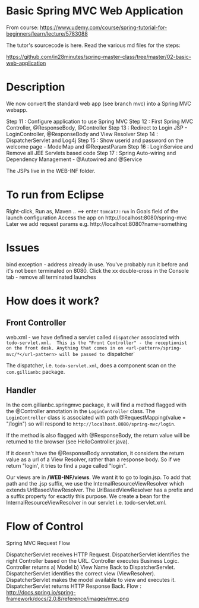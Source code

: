 # Basic Spring MVC Web Application

From course:  https://www.udemy.com/course/spring-tutorial-for-beginners/learn/lecture/5783088

The tutor's sourcecode is here.  Read the various md files for the steps:

https://github.com/in28minutes/spring-master-class/tree/master/02-basic-web-application

# Description

We now convert the standard web app (see branch mvc) into a Spring MVC webapp.

Step 11 : Configure application to use Spring MVC
Step 12 : First Spring MVC Controller, @ResponseBody, @Controller
Step 13 : Redirect to Login JSP - LoginController, @ResponseBody and View Resolver
Step 14 : DispatcherServlet and Log4j
Step 15 : Show userid and password on the welcome page - ModelMap and @RequestParam
Step 16 : LoginService and Remove all JEE Servlets based code
Step 17 : Spring Auto-wiring and Dependency Management - @Autowired and @Service

The JSPs live in the WEB-INF folder.

# To run from Eclipse
Right-click, Run as, Maven .. ==> enter `tomcat7:run`  in Goals field of the launch configuration
Access the app on http://localhost:8080/spring-mvc
Later we add request params e.g. http://localhost:8080?name=something

# Issues
bind exception - address already in use.  You've probably run it before and it's not been terminated on 8080.  Click the xx double-cross in the Console tab - remove all terminated launches

# How does it work?
## Front Controller
web.xml - we have defined a servlet called `dispatcher` associated with `todo-servlet.xml.  This is the "Front Controller" - the receptionist on the front desk.
Anything that comes in on <url-pattern>/spring-mvc/*</url-pattern> will be passed to `dispatcher`

The dispatcher, i.e. `todo-servlet.xml`, does a component scan on the `com.gillianbc` package.

## Handler
In the com.gillianbc.springmvc package, it will find a method flagged with the @Controller annotation in the `LoginController` class.  The `LoginController` class is associated with path @RequestMapping(value = "/login") so will respond to `http://localhost.8080/spring-mvc/login`.

If the method is also flagged with @ResponseBody, the return value will be returned to the browser (see HelloController.java).  

If it doesn't have the @ResponseBody annotation, it considers the return value as a url of a View Resolver, rather than a response body.  So if we return "login', it tries to find a page called "login".

Our views are in **/WEB-INF/views**. We want it to go to login.jsp.  To add that path and the .jsp suffix, we use the InternalResourceViewResolver which extends UrlBasedViewResolver.  The UrlBasedViewResolver has a prefix and a suffix property for exactly this purpose.
We create a bean for the InternalResourceViewResolver in our servlet i.e. todo-servlet.xml.

# Flow of Control
Spring MVC Request Flow

DispatcherServlet receives HTTP Request.
DispatcherServlet identifies the right Controller based on the URL.
Controller executes Business Logic.
Controller returns a) Model b) View Name Back to DispatcherServlet.
DispatcherServlet identifies the correct view (ViewResolver).
DispatcherServlet makes the model available to view and executes it.
DispatcherServlet returns HTTP Response Back.
Flow : http://docs.spring.io/spring-framework/docs/2.0.8/reference/images/mvc.png

